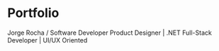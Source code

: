 # Portfolio
Jorge Rocha / Software Developer
Product Designer | .NET Full-Stack Developer | UI/UX Oriented
